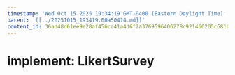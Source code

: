 ```yaml
---
timestamp: 'Wed Oct 15 2025 19:34:19 GMT-0400 (Eastern Daylight Time)'
parent: '[[../20251015_193419.00a50414.md]]'
content_id: 36ad48d61ee9e28af456ca41a4d6f2a3769596406278c921466205c6810a6b87
---
```


# implement: LikertSurvey
